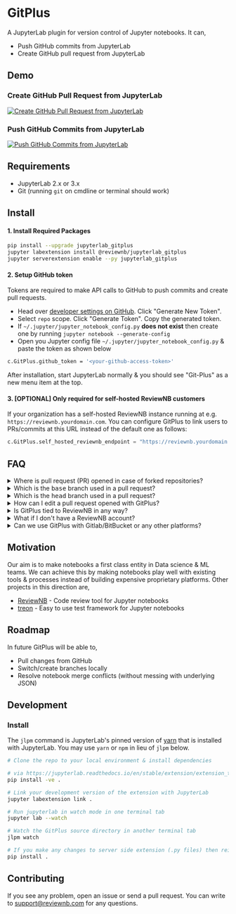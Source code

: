  # GitPlus

A JupyterLab plugin for version control of Jupyter notebooks. It can,

- Push GitHub commits from JupyterLab
- Create GitHub pull request from JupyterLab

## Demo

### Create GitHub Pull Request from JupyterLab

[![Create GitHub Pull Request from JupyterLab](https://github.com/ReviewNB/jupyterlab-gitplus/raw/master/images/PR_thumbnail_v2.png)](https://www.youtube.com/watch?v=yuvLgIjCq48)

### Push GitHub Commits from JupyterLab

[![Push GitHub Commits from JupyterLab](https://github.com/ReviewNB/jupyterlab-gitplus/raw/master/images/Commit_thumbnail_v1.png)](https://www.youtube.com/watch?v=bmca1EBNpvI)

## Requirements

* JupyterLab 2.x or 3.x
* Git (running `git` on cmdline or terminal should work)

## Install
#### 1. Install Required Packages
```bash
pip install --upgrade jupyterlab_gitplus
jupyter labextension install @reviewnb/jupyterlab_gitplus
jupyter serverextension enable --py jupyterlab_gitplus
```

#### 2. Setup GitHub token
Tokens are required to make API calls to GitHub to push commits and create pull requests.

- Head over [developer settings on GitHub](https://github.com/settings/tokens). Click "Generate New Token".
- Select `repo` scope. Click "Generate Token". Copy the generated token.
- If `~/.jupyter/jupyter_notebook_config.py` **does not exist** then create one by running `jupyter notebook --generate-config`
- Open you Jupyter config file `~/.jupyter/jupyter_notebook_config.py` & paste the token as shown below
```bash
c.GitPlus.github_token = '<your-github-access-token>'
```


After installation, start JupyterLab normally & you should see "Git-Plus" as a new menu item at the top.

#### 3. [OPTIONAL] Only required for self-hosted ReviewNB customers 

If your organization has a self-hosted ReviewNB instance running at e.g. `https://reviewnb.yourdomain.com`. You can configure
GitPlus to link users to PRs/commits at this URL instead of the default one as follows:

```python
c.GitPlus.self_hosted_reviewnb_endpoint = "https://reviewnb.yourdomain.com/"
```

## FAQ
<details>
  <summary>Where is pull request (PR) opened in case of forked repositories?</summary>
  <p>

  If your repository is forked from another repository (parent) then PR will be created on parent repository.
</p></details>

<details>
  <summary> Which is the <tt>base</tt> branch used in a pull request? </summary>
  <p>

  `base` branch in a PR is a branch against which your changes are compared and ultimately merged. We use repository's default    branch (usually called `master`) as `base` branch of PR. We use parent repository's default branch as `base` in case of forked repo.
</p></details>

<details>
  <summary>Which is the <tt>head</tt> branch used in a pull request?</summary>
  <p>

  `head` branch in a PR is a branch which contains the latest changes you've made. We create a new branch (e.g. `gitplus-xyz123`) as `head` branch. It only contains changes from the files you wish to include in the PR.
</p></details>

<details>
  <summary>How can I edit a pull request opened with GitPlus?</summary>
  <p>

You can head over to GitHub and edit the PR metadata to your liking. For pushing additional file changes to the same PR,
1. Copy the branch name from GitHub UI (e.g. `gitplus-xyz123`)
2. Checkout that branch locally
3. Make the file changes you want
4. Use push commit functionality from GitPlus to push new changes
</p></details>

<details>
  <summary>Is GitPlus tied to ReviewNB in any way?</summary>
  <p>

  No. GitPlus is it's own open source project. The only connection with ReviewNB is that at the end of PR/Commit creation, GitPlus shows ReviewNB URL along with GitHub URL. You can safely ignore these URLs if you don't want to use ReviewNB.

  It's is useful to see [visual notebook diffs](https://uploads-ssl.webflow.com/5ba4ebe021cb91ae35dbf88c/5ba93ded243329a486dab26e_sl-code%2Bimage.png) on ReviewNB instead of hard to read [JSON diffs](https://uploads-ssl.webflow.com/5ba4ebe021cb91ae35dbf88c/5c24ba833c78e57d6b8c9d09_Screenshot%202018-12-27%20at%204.43.09%20PM.png) on GitHub. [ReviewNB](https://www.reviewnb.com/) also facilitates discussion on notebooks cells.
</p></details>

<details>
  <summary>What if I don't have a ReviewNB account?</summary>
  <p>

  No problem, everything in GitPlus will still work fine. Only the ReviewNB URLs won't work for you.
<p></details>


<details>
  <summary>Can we use GitPlus with Gitlab/BitBucket or any other platforms?</summary>
  <p>

  No, currently we only support repositories on GitHub.
<p></details>

## Motivation
Our aim is to make notebooks a first class entity in Data science & ML teams. We can achieve this by making notebooks play well with existing tools & processes instead of building expensive proprietary platforms. Other projects in this direction are,

- [ReviewNB](https://www.reviewnb.com/) - Code review tool for Jupyter notebooks
- [treon](https://github.com/reviewnb/treon) - Easy to use test framework for Jupyter notebooks

## Roadmap
In future GitPlus will be able to,

- Pull changes from GitHub
- Switch/create branches locally
- Resolve notebook merge conflicts (without messing with underlying JSON)


## Development

### Install

The `jlpm` command is JupyterLab's pinned version of
[yarn](https://yarnpkg.com/) that is installed with JupyterLab. You may use
`yarn` or `npm` in lieu of `jlpm` below.

```bash
# Clone the repo to your local environment & install dependencies

# via https://jupyterlab.readthedocs.io/en/stable/extension/extension_tutorial.html#build-and-install-the-extension-for-development
pip install -ve .

# Link your development version of the extension with JupyterLab
jupyter labextension link .

# Run jupyterlab in watch mode in one terminal tab
jupyter lab --watch

# Watch the GitPlus source directory in another terminal tab
jlpm watch

# If you make any changes to server side extension (.py files) then reinstall it from source
pip install .
```

## Contributing
If you see any problem, open an issue or send a pull request. You can write to support@reviewnb.com for any questions.
